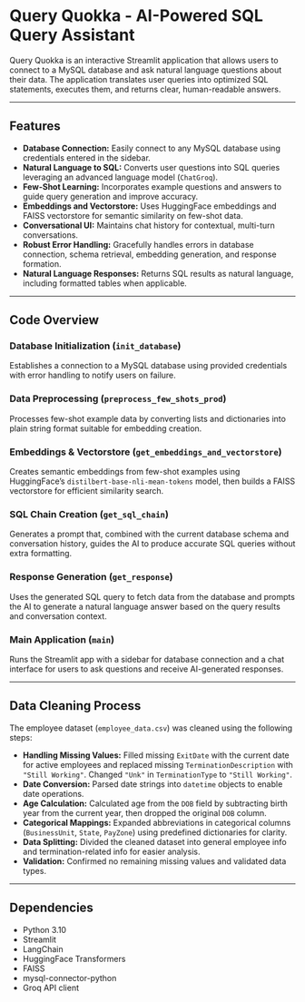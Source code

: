 # Query Quokka - AI-Powered SQL Query Assistant

Query Quokka is an interactive Streamlit application that allows users to connect to a MySQL database and ask natural language questions about their data. The application translates user queries into optimized SQL statements, executes them, and returns clear, human-readable answers.

---

## Features

- **Database Connection:** Easily connect to any MySQL database using credentials entered in the sidebar.
- **Natural Language to SQL:** Converts user questions into SQL queries leveraging an advanced language model (`ChatGroq`).
- **Few-Shot Learning:** Incorporates example questions and answers to guide query generation and improve accuracy.
- **Embeddings and Vectorstore:** Uses HuggingFace embeddings and FAISS vectorstore for semantic similarity on few-shot data.
- **Conversational UI:** Maintains chat history for contextual, multi-turn conversations.
- **Robust Error Handling:** Gracefully handles errors in database connection, schema retrieval, embedding generation, and response formation.
- **Natural Language Responses:** Returns SQL results as natural language, including formatted tables when applicable.

---

## Code Overview

### Database Initialization (`init_database`)

Establishes a connection to a MySQL database using provided credentials with error handling to notify users on failure.

### Data Preprocessing (`preprocess_few_shots_prod`)

Processes few-shot example data by converting lists and dictionaries into plain string format suitable for embedding creation.

### Embeddings & Vectorstore (`get_embeddings_and_vectorstore`)

Creates semantic embeddings from few-shot examples using HuggingFace’s `distilbert-base-nli-mean-tokens` model, then builds a FAISS vectorstore for efficient similarity search.

### SQL Chain Creation (`get_sql_chain`)

Generates a prompt that, combined with the current database schema and conversation history, guides the AI to produce accurate SQL queries without extra formatting.

### Response Generation (`get_response`)

Uses the generated SQL query to fetch data from the database and prompts the AI to generate a natural language answer based on the query results and conversation context.

### Main Application (`main`)

Runs the Streamlit app with a sidebar for database connection and a chat interface for users to ask questions and receive AI-generated responses.

---

## Data Cleaning Process

The employee dataset (`employee_data.csv`) was cleaned using the following steps:

- **Handling Missing Values:** Filled missing `ExitDate` with the current date for active employees and replaced missing `TerminationDescription` with `"Still Working"`. Changed `"Unk"` in `TerminationType` to `"Still Working"`.
- **Date Conversion:** Parsed date strings into `datetime` objects to enable date operations.
- **Age Calculation:** Calculated age from the `DOB` field by subtracting birth year from the current year, then dropped the original `DOB` column.
- **Categorical Mappings:** Expanded abbreviations in categorical columns (`BusinessUnit`, `State`, `PayZone`) using predefined dictionaries for clarity.
- **Data Splitting:** Divided the cleaned dataset into general employee info and termination-related info for easier analysis.
- **Validation:** Confirmed no remaining missing values and validated data types.

---

## Dependencies
- Python 3.10
- Streamlit
- LangChain
- HuggingFace Transformers
- FAISS
- mysql-connector-python
- Groq API client






